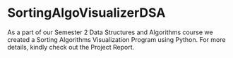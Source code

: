 # SortingAlgoVisualizerDSA
As a part of our Semester 2 Data Structures and Algorithms course we created a Sorting Algorithms Visualization Program using Python. For more details, kindly check out
the Project Report.
